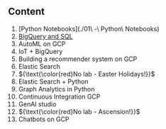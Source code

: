 ## Content

1. [Python Notebooks](./01\ -\ Python\ Notebooks)
2. [BigQuery and SQL](./2-BigQuery)
3. AutoML on GCP
4. IoT + BigQuery
5. Building a recommender system on GCP
6. Elastic Search
7. ${\text{\color{red}No lab - Easter Holidays!}}$
8. Elastic Search + Python
9. Graph Analytics in Python
10. Continuous Integration GCP
11. GenAI studio
12. ${\text{\color{red}No lab - Ascension!}}$
13. Chatbots on GCP
